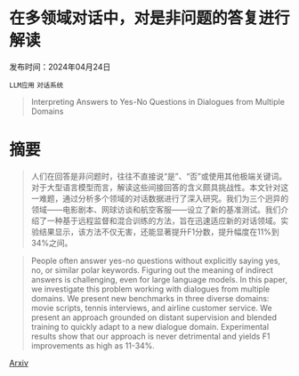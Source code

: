 # 在多领域对话中，对是非问题的答复进行解读

发布时间：2024年04月24日

`LLM应用` `对话系统`

> Interpreting Answers to Yes-No Questions in Dialogues from Multiple Domains

# 摘要

> 人们在回答是非问题时，往往不直接说“是”、“否”或使用其他极端关键词。对于大型语言模型而言，解读这些间接回答的含义颇具挑战性。本文针对这一难题，通过分析多个领域的对话数据进行了深入研究。我们为三个迥异的领域——电影剧本、网球访谈和航空客服——设立了新的基准测试。我们介绍了一种基于远程监督和混合训练的方法，旨在迅速适应新的对话领域。实验结果显示，该方法不仅无害，还能显著提升F1分数，提升幅度在11%到34%之间。

> People often answer yes-no questions without explicitly saying yes, no, or similar polar keywords. Figuring out the meaning of indirect answers is challenging, even for large language models. In this paper, we investigate this problem working with dialogues from multiple domains. We present new benchmarks in three diverse domains: movie scripts, tennis interviews, and airline customer service. We present an approach grounded on distant supervision and blended training to quickly adapt to a new dialogue domain. Experimental results show that our approach is never detrimental and yields F1 improvements as high as 11-34%.

[Arxiv](https://arxiv.org/abs/2404.16262)